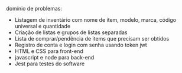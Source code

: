 domínio de problemas:
- Listagem de inventário com nome de item, modelo, marca, código universal e quantidade
- Criação de listas e grupos de listas separadas
- Lista de comprar/pendência de items que precisam ser obtidos
- Registro de conta e login com senha usando token jwt
- HTML e CSS para front-end
- javascript e node para back-end
- Jest para testes do software
